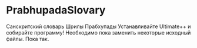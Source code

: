 # PrabhupadaSlovary
 Санскритский словарь Шрилы Прабхупады
Устанавливайте Ultimate++ и собирайте программу! Необходимо пока заменить некоторые  исходный файлы. Пока так.